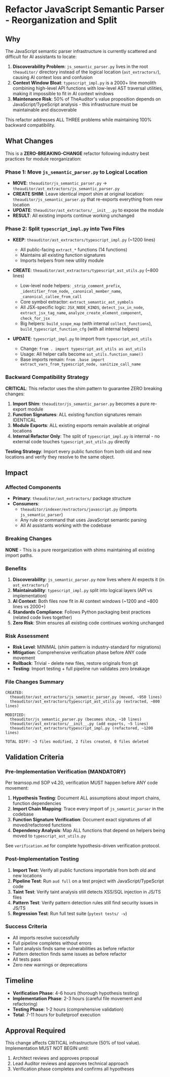 # Refactor JavaScript Semantic Parser - Reorganization and Split

## Why

The JavaScript semantic parser infrastructure is currently scattered and difficult for AI assistants to locate:

1. **Discoverability Problem**: `js_semantic_parser.py` lives in the root `theauditor/` directory instead of the logical location (`ast_extractors/`), causing AI context loss and confusion
2. **Context Window Bloat**: `typescript_impl.py` is a 2000+ line monolith combining high-level API functions with low-level AST traversal utilities, making it impossible to fit in AI context windows
3. **Maintenance Risk**: 50% of TheAuditor's value proposition depends on JavaScript/TypeScript analysis - this infrastructure must be maintainable and discoverable

This refactor addresses ALL THREE problems while maintaining 100% backward compatibility.

## What Changes

This is a **ZERO-BREAKING-CHANGE** refactor following industry best practices for module reorganization:

### Phase 1: Move `js_semantic_parser.py` to Logical Location
- **MOVE**: `theauditor/js_semantic_parser.py` -> `theauditor/ast_extractors/js_semantic_parser.py`
- **CREATE SHIM**: Leave identical import shim at original location: `theauditor/js_semantic_parser.py` that re-exports everything from new location
- **UPDATE**: `theauditor/ast_extractors/__init__.py` to expose the module
- **RESULT**: All existing imports continue working unchanged

### Phase 2: Split `typescript_impl.py` into Two Files
- **KEEP**: `theauditor/ast_extractors/typescript_impl.py` (~1200 lines)
  - All public-facing `extract_*` functions (14 functions)
  - Maintains all existing function signatures
  - Imports helpers from new utility module

- **CREATE**: `theauditor/ast_extractors/typescript_ast_utils.py` (~800 lines)
  - Low-level node helpers: `_strip_comment_prefix`, `_identifier_from_node`, `_canonical_member_name`, `_canonical_callee_from_call`
  - Core symbol extractor: `extract_semantic_ast_symbols`
  - All JSX-specific logic: `JSX_NODE_KINDS`, `detect_jsx_in_node`, `extract_jsx_tag_name`, `analyze_create_element_component`, `check_for_jsx`
  - Big helpers: `build_scope_map` (with internal `collect_functions`), `build_typescript_function_cfg` (with all internal helpers)

- **UPDATE**: `typescript_impl.py` to import from `typescript_ast_utils`
  - Change: `from . import typescript_ast_utils as ast_utils`
  - Usage: All helper calls become `ast_utils.function_name()`
  - Base imports remain: `from .base import extract_vars_from_typescript_node, sanitize_call_name`

### Backward Compatibility Strategy

**CRITICAL**: This refactor uses the shim pattern to guarantee ZERO breaking changes:

1. **Import Shim**: `theauditor/js_semantic_parser.py` becomes a pure re-export module
2. **Function Signatures**: ALL existing function signatures remain IDENTICAL
3. **Module Exports**: ALL existing exports remain available at original locations
4. **Internal Refactor Only**: The split of `typescript_impl.py` is internal - no external code touches `typescript_ast_utils.py` directly

**Testing Strategy**: Import every public function from both old and new locations and verify they resolve to the same object.

## Impact

### Affected Components
- **Primary**: `theauditor/ast_extractors/` package structure
- **Consumers**:
  - `theauditor/indexer/extractors/javascript.py` (imports `js_semantic_parser`)
  - Any rule or command that uses JavaScript semantic parsing
  - All AI assistants working with the codebase

### Breaking Changes
**NONE** - This is a pure reorganization with shims maintaining all existing import paths.

### Benefits
1. **Discoverability**: `js_semantic_parser.py` now lives where AI expects it (in `ast_extractors/`)
2. **Maintainability**: `typescript_impl.py` split into logical layers (API vs implementation)
3. **AI Context**: Both files now fit in AI context windows (~1200 and ~800 lines vs 2000+)
4. **Standards Compliance**: Follows Python packaging best practices (related code lives together)
5. **Zero Risk**: Shim ensures all existing code continues working unchanged

### Risk Assessment
- **Risk Level**: MINIMAL (shim pattern is industry-standard for migrations)
- **Mitigation**: Comprehensive verification phase before ANY code movement
- **Rollback**: Trivial - delete new files, restore originals from git
- **Testing**: Import testing + full pipeline run validates zero breakage

### File Changes Summary
```
CREATED:
  theauditor/ast_extractors/js_semantic_parser.py (moved, ~950 lines)
  theauditor/ast_extractors/typescript_ast_utils.py (extracted, ~800 lines)

MODIFIED:
  theauditor/js_semantic_parser.py (becomes shim, ~10 lines)
  theauditor/ast_extractors/__init__.py (add exports, ~5 lines)
  theauditor/ast_extractors/typescript_impl.py (refactored, ~1200 lines)

TOTAL DIFF: ~3 files modified, 2 files created, 0 files deleted
```

## Validation Criteria

### Pre-Implementation Verification (MANDATORY)
Per teamsop.md SOP v4.20, verification MUST happen before ANY code movement:

1. **Hypothesis Testing**: Document ALL assumptions about import chains, function dependencies
2. **Import Chain Mapping**: Trace every import of `js_semantic_parser` in the codebase
3. **Function Signature Verification**: Document exact signatures of all moved/refactored functions
4. **Dependency Analysis**: Map ALL functions that depend on helpers being moved to `typescript_ast_utils.py`

See `verification.md` for complete hypothesis-driven verification protocol.

### Post-Implementation Testing
1. **Import Test**: Verify all public functions importable from both old and new locations
2. **Pipeline Test**: Run `aud full` on a test project with JavaScript/TypeScript code
3. **Taint Test**: Verify taint analysis still detects XSS/SQL injection in JS/TS files
4. **Pattern Test**: Verify pattern detection rules still find security issues in JS/TS
5. **Regression Test**: Run full test suite (`pytest tests/ -v`)

### Success Criteria
- All imports resolve successfully
- Full pipeline completes without errors
- Taint analysis finds same vulnerabilities as before refactor
- Pattern detection finds same issues as before refactor
- All tests pass
- Zero new warnings or deprecations

## Timeline
- **Verification Phase**: 4-6 hours (thorough hypothesis testing)
- **Implementation Phase**: 2-3 hours (careful file movement and refactoring)
- **Testing Phase**: 1-2 hours (comprehensive validation)
- **Total**: 7-11 hours for bulletproof execution

## Approval Required
This change affects CRITICAL infrastructure (50% of tool value). Implementation MUST NOT BEGIN until:
1. Architect reviews and approves proposal
2. Lead Auditor reviews and approves technical approach
3. Verification phase completes and confirms all hypotheses
